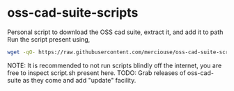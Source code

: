 # oss-cad-suite-scripts
Personal script to download the OSS cad suite, extract it, and add it to path
Run the script present using,
```bash
wget -qO- https://raw.githubusercontent.com/merciouse/oss-cad-suite-scripts/script.sh | bash
```
NOTE: It is recommended to not run scripts blindly off the internet, you are free to inspect script.sh present here.
TODO: Grab releases of oss-cad-suite as they come and add "update" facility.
